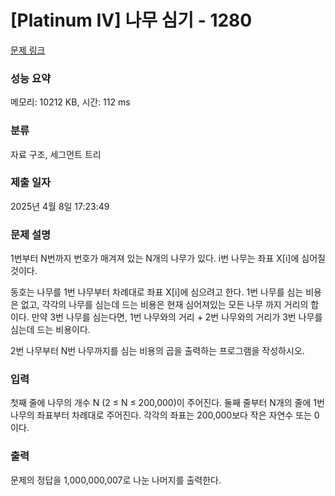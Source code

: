 # [Platinum IV] 나무 심기 - 1280 

[문제 링크](https://www.acmicpc.net/problem/1280) 

### 성능 요약

메모리: 10212 KB, 시간: 112 ms

### 분류

자료 구조, 세그먼트 트리

### 제출 일자

2025년 4월 8일 17:23:49

### 문제 설명

<p>1번부터 N번까지 번호가 매겨져 있는 N개의 나무가 있다. i번 나무는 좌표 X[i]에 심어질 것이다.</p>

<p>동호는 나무를 1번 나무부터 차례대로 좌표 X[i]에 심으려고 한다. 1번 나무를 심는 비용은 없고, 각각의 나무를 심는데 드는 비용은 현재 심어져있는 모든 나무 까지 거리의 합이다. 만약 3번 나무를 심는다면, 1번 나무와의 거리 + 2번 나무와의 거리가 3번 나무를 심는데 드는 비용이다.</p>

<p>2번 나무부터 N번 나무까지를 심는 비용의 곱을 출력하는 프로그램을 작성하시오.</p>

### 입력 

 <p>첫째 줄에 나무의 개수 N (2 ≤ N ≤ 200,000)이 주어진다. 둘째 줄부터 N개의 줄에 1번 나무의 좌표부터 차례대로 주어진다. 각각의 좌표는 200,000보다 작은 자연수 또는 0이다.</p>

### 출력 

 <p>문제의 정답을 1,000,000,007로 나눈 나머지를 출력한다.</p>

